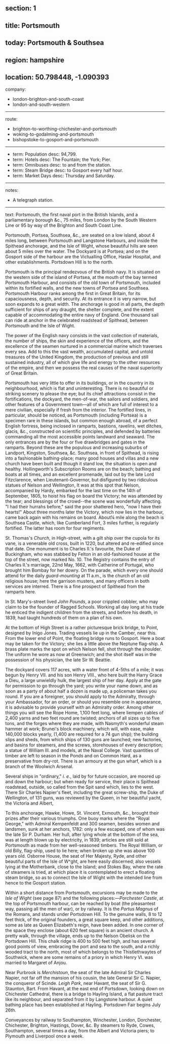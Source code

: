 ﻿section: 1
----
title: Portsmouth
----
today: Portsmouth & Southsea
----
region: hampshire
----
location: 50.798448, -1.090393
----
company:
- london-brighton-and-south-coast
- london-and-south-western
----
route:
- brighton-to-worthing-chichester-and-portsmouth
- woking-to-godalming-and-portsmouth
- bishopstoke-to-gosport-and-portsmouth
----
- term: Population
  desc: 94,799.
- term: Hotels
  desc: The Fountain; the York; Pier.
- term: Omnibuses
  desc: to and from the station.
- term: Steam Bridge
  desc: to Gosport every half hour.
- term: Market Days
  desc: Thursday and Saturday.
----
notes:
- A telegraph station.
----
text: Portsmouth, the first naval port in the British Islands, and a parliamentary borough &c., 75 miles, from London by the South Western Line or 95 by way of the Brighton and South Coast Line.

Portsmouth, Portsea, Southsea, &c., are seated on a low island, about 4 miles long, between Portsmouth and Langstone Harbours, and inside the Spithead anchorage, and the Isle of Wight, whose beautiful hills are seen about 5 miles over the water. The Dockyard is at Portsea; and on the Gosport side of the harbour are the Victualling Office, Haslar Hospital, and other establishments. Portsdown Hill is to the north.

Portsmouth is the principal rendezvous of the British navy. It is situated on the western side of the island of Portsea, at the mouth of the bay termed Portsmouth Harbour, and consists of the old town of Portsmouth, included within its fortified walls, and the new towns of Portsea and Southsea. Portsmouth Harbour ranks among the first in Great Britain, for its capaciousness, depth, and security. At its entrance it is very narrow, but soon expands to a great width. The anchorage is good in all parts, the depth sufficient for ships of any draught, the shelter complete, and the extent capable of accommodating the entire navy of England. One thousand sail can ride at anchor in the celebrated roadstead of Spithead, between Portsmouth and the Isle of Wight.

The power of the English navy consists in the vast collection of materials, the number of ships, the skin and experience of the officers, and the excellence of the seamen nurtured in a commercial marine which traverses every sea. Add to this the vast wealth, accumulated capital, and untold treasures of the United Kingdom, the production of previous and still sustained industry, all of which give life and energy to the other resources of the empire, and then we possess the real causes of the naval superiority of Great Britain.

Portsmouth has very little to offer in its buildings, or in the country in its neighbourhood, which is flat and uninteresting. There is no beautiful or striking scenery to please the eye; but its chief attractions consist in the fortifications, the dockyard, the men-of-war, the sailors and soldiers, and other features of a Government town—all of which are full of interest to a mere civilian, especially if fresh from the interior. The fortified lines, in particular, should be noticed, as Portsmouth (including Portsea) is a specimen rare in these islands, but common enough abroad, of a perfect English fortress, being inclosed in ramparts, bastions, ravelins, wet ditches, glacis, &c., constructed on scientific principles, and defended by batteries commanding all the most accessible points landward and seaward. The only entrances are by the four or five drawbridges and gates in the ramparts. Beyond these are the populous and increasing suburbs of Landport, Kingston, Southsea, &c. Southsea, in front of Spithead, is rising into a fashionable bathing-place; many good houses and villas and a new church have been built and though it stand low, the situation is open and healthy. Hollingworth's Subscription Rooms are on the beach; bathing and boats at all times, and an excellent promenade, laid out by the late Lord Fitzclarence, when Lieutenant-Governor, but disfigured by two ridiculous statues of Nelson and Wellington, It was at this spot that Nelson, accompanied by Hardy, embarked for the last time on the 14th of September, 1805, to hoist his flag on board the Victory; he was attended by the tear; and blessings of the crowd--the scene was wonderfully affecting. "I had their hurrahs before," said the poor shattered hero, "now I have their hearts!" About three months later the Victory, which now lies in the harbour, came back again with his remains on board. About¼ mile along the beach is Southsea Castle, which, like Cumberland Fort, 3 miles further, is regularly fortified. The latter has room for four regiments.

St. Thomas's *Church*, in High-street, with a gilt ship over the cupola for its vane, is a venerable old cross, built in 1220, but altered and re-edified since that date. One monument is to Charles II.'s favourite, the Duke of Buckingham, who was stabbed by Felton in an old-fashioned house at the top of the street, now marked No. 10. The Registry contains the entry of Charles II.'s marriage, 22nd May, 1662, with Catherine of Portugal, who brought him Bombay for her dowry. On the parade, which every one should attend for the daily *guard-mounting* at 11 a.m., is the church of an old religious house; here the garrison musters, and many officers in both services are interred. There is a fine prospect of Spithead from the ramparts here.

In St. Mary's-street lived *John Pounds*, a poor crippled cobbler, who may claim to be the founder of Ragged Schools. Working all day long at his trade he enticed the indigent children from the streets, and before his death, in 1839, had taught hundreds of them on a plan of his own.

At the bottom of High Street is a rather picturesque brick bridge, to Point, designed by Inigo Jones. Trading vessels lie up in the Camber, near this. From the lower end of Point, the floating bridge runs to Gosport. Here a boat may be taken for the Victory; she lies a little above the Neptune flag-ship. A brass plate marks the spot on which Nelson fell, shot through the shoulder. The uniform he wore as now at Greenwich; and the shot itself was in the possession of his physician, the late Sir W. Beattie.

The dockyard covers 117 acres, with a water front of 4-5ths of a mile; it was begun by Henry VII. and his son Henry VIII., who here built the Harry Grace a Dieu, a large unwieldly hulk, the largest ship of her day. Apply at the gate for permission to go through the yard; you write your name down, and as soon as a party of about half a dozen is made up, a policeman takes you round. If you are a foreigner, you should apply to the Admiralty, through your Ambassador, for an order, or should you resemble one in appearance, it is advisable to provide yourself with an Admiralty order. Among other things you will see the Rope Home, 1,100 feet long, where liempen cables of 2,400 yarns and two feet round are twisted; anchors of all sizes up to five tons, and the forges where they are made, with Nasmyth's wonderful steam hammer at work; Brunei's block machinery, which will, with ease, make 140,000 blocks yearly, (1,400 are required for a 74 gun ship); the building slips and sheds, from which ships of 130 guns are launched; new factories, and basins for steamers, and the screws, storehouses of every description; a statue of William III. and models, at the Naval College. Vast quantities of timber are left to season in the Ponds and on Common Hard, as a preservative from dry-rot. There is an armoury at the gun wharf, which is a branch of the Woolwich Arsenal.

Several ships in "ordinary," *i. e.*, laid by for future occasion, are moored up and down the harbour; but when ready for service, their place is Spithead roadstead, outside, so called from the Spit sand which, lies to the west. There Sir Charles Napier's fleet, including the great screw-ship, the Duke of Wellington, of 131 guns, was reviewed by the Queen, in her beautiful yacht, the Victoria and Albert,

To this anchorage, Hawke, Howe, St. Vincent, Exmouth, &c., brought their prizes after their various triumphs. One buoy marks where the "Royal George," with Admiral Kempenfeldt and 300 seamen, besides women and landsmen, sunk at her anchors, 1782: only a few escaped, one of whom was the late Sir P. Durham. Her hull, after lying whole at the bottom of the sea, was at length blown up by electricity, in 1839; articles are still sold at Portsmouth as made from her well-seasoned timbers. The Royal William, or old Billy, flag-ship, used to lie here; when broken up she was above 100 years old. Osborne House, the seat of Her Majesty, Ryde, and other beautiful parts of the Isle of W^ght, are here easily discerned; also vessels lying at the Motherbank, close to the Island; and Stokes Bay, where the rate of steamers is tried, at which place it is contemplated to erect a floating steam bridge, so as to connect the Isle of Wight with the intended line from hence to the Gosport station.

Within a short distance from Portsmouth, excursions may be made to the *Isle of Wight* (see page 87) and the following places:—*Porchester Castle*, at the top of Portsmouth harbour, can be reached by boat (the pleasantest way, passing all the men of war), or by railway. It is the *Portus Magnus* of the Romans, and stands under Portsdown Hill. To the genuine walls, 8 to 12 feet thick, of the original founders, a great square keep, and other additions, some as late as Queen Elizabeth's reign, have been added. In one corner of the space they enclose (about 620 feet square) is an ancient church. A pretty walk, through the village, ends up to the Nelson Obelisk on the Portsdown Hill. This chalk ridge is 400 to 500 feet high, and has several good points of view, embracing the port and sea to the south, and a richly wooded tract to the north, most of which belongs to the Thistlethwaytes of Southwick, where are some remains of a priory in which Henry VI. was married to Margaret of Anjou.

Near Purbrook is *Merchistoun*, the seat of the late Admiral Sir Charles Napier, not far off the mansion of his cousin, the late General Sir C. Napier, the conqueror of Scinde. *Leigh Park*, near Havant, the seat of Sir G. Staunton, Bart. From Havant, at the east end of Portsdown, looking down on Chichester Cathedral, there is a bridge to Hayling Island, a flat pasture tract like its neighbour, and separated from it by Langstone harbour. A quiet bathing place has been established at Hayling. Portsdown Fair begins July 26th.

Conveyances by railway to Southampton, Winchester, London, Dorchester, Chichester, Brighton, Hastings, Dover, &c. By steamers to Ryde, Cowes, Southampton, several times a day, from the Albert and Victoria piers; to Plymouth and Liverpool once a week.
